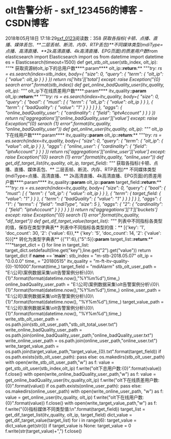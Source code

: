 # olt告警分析 - sxf_123456的博客 - CSDN博客
2018年05月18日 17:18:29[sxf_0123](https://me.csdn.net/sxf_123456)阅读数：358
*获取各指标(卡顿、点播、直播、媒体丢包、**二层丢帧、断流、内存、RTP丢包)**不同媒体类型(mdiType=点播、高清直播、**2k高清直播、4k高清直播、EPG页面)的质差用户数*from elasticsearch import Elasticsearch
import os
from datetime import datetime
es = Elasticsearch(timeout=1500)
def get_stb_olt_user(stb_index, olt_ip):
    *"""**    获取资源树olt_ip下的总用户数****:param**** olt_ip:****:return****:**    """*try:
        rs = es.search(index=stb_index, body={
            "size": 0,
"query": {
                "term": {
                    "olt_ip": {
                        "value": olt_ip
                    }
                }
            }
        })
        return rs['hits']['total']
    except:
        raise Exception("{0} search error".format(stb_index))
def get_online_badQuality_user(itv_quality, olt_ip):
    *"""**    olt_ip下在线质差用户数****:param**** itv_quality:****:param**** olt_ip:****:return****:**    """*try:
        rs = es.search(index=itv_quality, body={
            "size": 0,
"query": {
                "bool": {
                    "must": [
                        {
                            "term": {
                                "olt_ip": {
                                    "value": olt_ip
                                }
                            }
                        },
{
                            "term": {
                                "badQuality": {
                                    "value": "1"
}
                            }
                        }
                    ]
                }
            },
"aggs": {
                "online_badQuality_user": {
                    "cardinality": {
                        "field": "iptvAccount"
}
                }
            }
        })
        return rs['aggregations']['online_badQuality_user']['value']
    except:
        raise Exception("{0} serach {1} error".format(itv_quality, "online_badQuality_user"))
def get_online_user(itv_quality, olt_ip):
    *"""**    olt_ip下在线用户数****:param**** itv_quality:****:param**** olt_ip:****:return****:**    """*try:
        rs = es.search(index=itv_quality, body={
            "size": 0,
"query": {
                "term": {
                    "olt_ip": {
                        "value": olt_ip
                    }
                }
            },
"aggs": {
                "online_user": {
                    "cardinality": {
                        "field": "iptvAccount"
}
                }
            }
        })
        return rs['aggregations']['online_user']['value']
    except:
        raise Exception("{0} search {1} error".format(itv_quality, "online_user"))
def get_dif_target_list(itv_quality, olt_ip, target_field):
    *"""**    获取各指标(卡顿、点播、直播、媒体丢包、**    二层丢帧、断流、内存、RTP丢包)**    不同媒体类型(mdiType=点播、高清直播、**    2k高清直播、4k高清直播、EPG页面)的质差用户数****:param**** itv_quality:****:param**** olt_ip:****:param**** target_field:****:return****:**    """*try:
        rs = es.search(index=itv_quality, body={
            "size": 0,
"query": {
                "bool": {
                    "must": [
                        {
                            "term": {
                                "olt_ip": {
                                    "value": olt_ip
                                }
                            }
                        },
{
                            "term": {
                                target_field: {
                                    "value": "1"
}
                            }
                        },
{
                            "term": {
                                "badQuality": {
                                    "value": "1"
}
                            }
                        }
                    ]
                }
            },
"aggs": {
                "1": {
                    "terms": {
                        "field": "mdiType",
"size": 5
},
"aggs": {
                        "2": {
                            "cardinality": {
                                "field": "iptvAccount"
}
                        }
                    }
                }
            }
        })
        return rs['aggregations']['1']['buckets']
    except:
        raise Exception("{0} search {1} error".format(itv_quality, "dif_target"))
def get_dif_target_value(target_list):
    *"""**    列表中不同指标各类型的值，保存在类型字典表**    列表中不同指标各类型的值：**    [{'key': '1', 'doc_count': 30, '2': {'value': 6}},**    {'key': '5', 'doc_count': 14, '2': {'value': 5}}]**    转化为类型字典表**    {{"1":6},{"5":5}}****:param**** target_list:****:return****:**    """*target_dict = {}
    for line in target_list:
        target_dict.setdefault(line.get("key"),line.get("2").get("value"))
    return target_dict
if __name__ == '__main__':
    stb_index = "m-stb-2018.05.07"
olt_ip = "0.0.0.0"
time_ = "20180515"
itv_quality = "m-ft-itv-quality-{0}-101000".format(time_)
    target_field = "mdiAlarm"
stb_olt_user_path = "E:\\公司\\案例数据采集\\olt告警案例分析\\{0}\\{1}".format(format(datetime.now(),"%Y%m%d"),time_)
    online_badQuality_user_path = "E:\\公司\\案例数据采集\\olt告警案例分析\\{0}\\{1}".format(format(datetime.now(),"%Y%m%d"),time_)
    online_user_path = "E:\\公司\\案例数据采集\\olt告警案例分析\\{0}\\{1}".format(format(datetime.now(), "%Y%m%d"),time_)
    target_value_path = "E:\\公司\\案例数据采集\\olt告警案例分析\\{0}\\{1}".format(format(datetime.now(), "%Y%m%d"),time_)
    write_stb_olt_user_path = os.path.join(stb_olt_user_path,"stb_olt_total_user.txt")
    write_online_badQuality_user_path = os.path.join(online_badQuality_user_path,"online_badQuality_user.txt")
    write_online_user_path = os.path.join(online_user_path,"online_user.txt")
    write_target_value_path = os.path.join(target_value_path,"target_value_{0}.txt".format(target_field))
    if os.path.exists(stb_olt_user_path):
        pass
    else:
        os.makedirs(stb_olt_user_path)
    with open(write_stb_olt_user_path,"w") as f:
        value = get_stb_olt_user(stb_index,olt_ip)
        f.write("olt下总用户数:{0}".format(value))
        f.close()
    with open(write_online_badQuality_user_path,"w") as f:
        value = get_online_badQuality_user(itv_quality,olt_ip)
        f.write("olt下在线质差用户数:{0}".format(value))
    if os.path.exists(online_user_path):
        pass
    else:
        os.makedirs(online_user_path)
    with open(write_online_user_path, "w") as f:
        value = get_online_user(itv_quality, olt_ip)
        f.write("olt下在线用户数:{0}".format(value))
        f.close()
    with open(write_target_value_path,"w") as f:
        f.write("{0}指标媒体不同类型值:\n".format(target_field))
        target_list = get_dif_target_list(itv_quality, olt_ip, target_field)
        dict_value = get_dif_target_value(target_list)
        for i in range(6):
            target_value = dict_value.get(str(i))
            if target_value is None:
                target_value = 0
f.write(str(target_value)+",")
        f.close()
